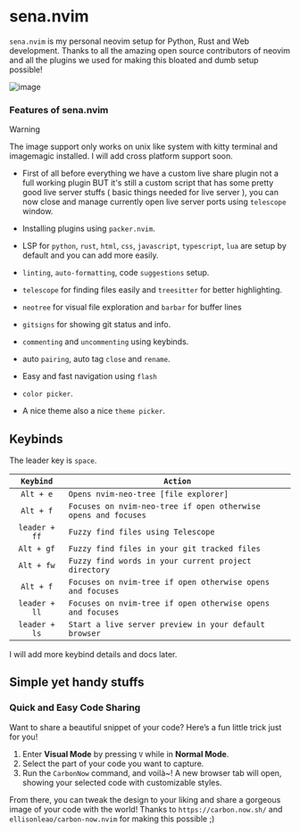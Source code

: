 # sena.nvim

`sena.nvim` is my personal neovim setup for Python, Rust and Web development.
Thanks to all the amazing open source contributors of neovim and all the plugins we used for making this bloated and dumb setup possible!

![image](https://media.discordapp.net/attachments/1248608549458935810/1293993516405493841/image.png?ex=670964df&is=6708135f&hm=a8af23519c5cc6e857fdc4a8004f659a8e2600a86cbf22316e0bedfe799b0b82&=&format=webp&quality=lossless&width=1920&height=1080)

### Features of sena.nvim

> [!WARNING]
> The image support only works on unix like system with kitty terminal and imagemagic installed. I will add cross platform support soon.

- First of all before everything we have a custom live share plugin not a full working plugin BUT it's still a custom script that has some pretty good live server stuffs ( basic things needed for live server ), you can now close and manage currently open live server ports using `telescope` window.

- Installing plugins using `packer.nvim`.
- LSP for `python`, `rust`, `html`, `css`, `javascript`, `typescript`, `lua` are setup by default and you can add more easily.
- `linting`, `auto-formatting`, code `suggestions` setup.
- `telescope` for finding files easily and `treesitter` for better highlighting.
- `neotree` for visual file exploration and `barbar` for buffer lines
- `gitsigns` for showing git status and info.
- `commenting` and `uncommenting` using keybinds.
- auto `pairing`, auto tag `close` and `rename`.
- Easy and fast navigation using `flash`
- `color picker`.
- A nice theme also a nice `theme picker`.

## Keybinds

The leader key is `space`.

|   `Keybind`   | `Action`                                                       |
| :-----------: | -------------------------------------------------------------- |
|   `Alt + e`   | `Opens nvim-neo-tree [file explorer]`                          |
|   `Alt + f`   | `Focuses on nvim-neo-tree if open otherwise opens and focuses` |
| `leader + ff` | `Fuzzy find files using Telescope`                             |
|  `Alt + gf`   | `Fuzzy find files in your git tracked files`                   |
|  `Alt + fw`   | `Fuzzy find words in your current project directory`           |
|   `Alt + f`   | `Focuses on nvim-tree if open otherwise opens and focuses`     |
| `leader + ll` | `Focuses on nvim-tree if open otherwise opens and focuses`     |
| `leader + ls` | `Start a live server preview in your default browser`          |

I will add more keybind details and docs later.

## Simple yet handy stuffs

### **Quick and Easy Code Sharing**

Want to share a beautiful snippet of your code? Here’s a fun little trick just for you!

1. Enter **Visual Mode** by pressing `V` while in **Normal Mode**.
2. Select the part of your code you want to capture.
3. Run the `CarbonNow` command, and voilà~! A new browser tab will open, showing your selected code with customizable styles.

From there, you can tweak the design to your liking and share a gorgeous image of your code with the world!
Thanks to `https://carbon.now.sh/` and `ellisonleao/carbon-now.nvim` for making this possible ;)
